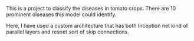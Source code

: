 This is a project to classify the diseases in tomato crops. There are 10 prominent diseases this model could identify.

Here, I have used a custom architecture that has both Inception net kind of parallel layers and resnet sort of skip connections. 
